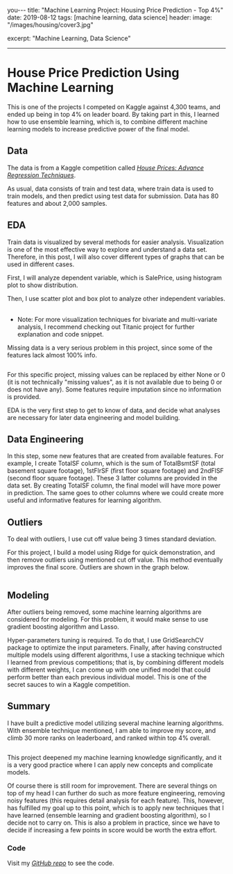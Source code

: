 you---
title: "Machine Learning Project: Housing Price Prediction - Top 4%"
date: 2019-08-12
tags: [machine learning, data science]
header:
  image: "/images/housing/cover3.jpg"

  excerpt: "Machine Learning, Data Science"

---

# House Price Prediction Using Machine Learning

This is one of the projects I competed on Kaggle against 4,300 teams, and ended up being in top 4% on leader board. By taking part in this, I learned how to use ensemble learning, which is, to combine different machine learning models to increase predictive power of the final model.

## Data
The data is from a Kaggle competition called [*House Prices: Advance Regression Techniques*](https://www.kaggle.com/c/house-prices-advanced-regression-techniques/overview).

As usual, data consists of train and test data, where train data is used to train models, and then predict using test data for submission. Data has 80 features and about 2,000 samples.

## EDA
Train data is visualized by several methods for easier analysis. Visualization is one of the most effective way to explore and understand a data set. Therefore, in this post, I will also cover different types of graphs that can be used in different cases.

First, I will analyze dependent variable, which is SalePrice, using histogram plot to show distribution.
<img src="{{ site.url }}{{ site.baseurl }}/images/housing/price.png" alt="">

Then, I use scatter plot and box plot to analyze other independent variables.
<img src="{{ site.url }}{{ site.baseurl }}/images/housing/livingarea.png" alt="">
<img src="{{ site.url }}{{ site.baseurl }}/images/housing/overallqual.png" alt="">

* Note: For more visualization techniques for bivariate and multi-variate analysis, I recommend checking out Titanic project for further explanation and code snippet.

Missing data is a very serious problem in this project, since some of the features lack almost 100% info.

<img src="{{ site.url }}{{ site.baseurl }}/images/housing/missing.png" alt="">

For this specific project, missing values can be replaced by either None or 0 (it is not technically "missing values", as it is not available due to being 0 or does not have any). Some features require imputation since no information is provided.

EDA is the very first step to get to know of data, and decide what analyses are necessary for later data engineering and  model building.

## Data Engineering
In this step, some new features that are created from available features. For example, I create TotalSF column, which is the sum of TotalBsmtSF (total basement square footage), 1stFlrSF (first floor square footage) and 2ndFlSF (second floor square footage). These 3 latter columns are provided in the data set. By creating TotalSF column, the final model will have more power in prediction. The same goes to other columns where we could create more useful and informative features for learning algorithm.

## Outliers
To deal with outliers, I use cut off value being 3 times standard deviation.

For this project, I build a model using Ridge for quick demonstration, and then remove outliers using mentioned cut off value. This method eventually improves the final score.
Outliers are shown in the graph below.

<img src="{{ site.url }}{{ site.baseurl }}/images/housing/outliers.png" alt="">

## Modeling
After outliers being removed, some machine learning algorithms are considered for modeling. For this problem, it would make sense to use gradient boosting algorithm and Lasso.

Hyper-parameters tuning is required. To do that, I use GridSearchCV package to optimize the input parameters.
Finally, after having constructed multiple models using different algorithms, I use a stacking technique which I learned from previous competitions; that is, by combining different models with different weights, I can come up with one unified model that could perform better than each previous individual model. This is one of the secret sauces to win a Kaggle competition.  


## Summary
I have built a predictive model utilizing several machine learning algorithms. With ensemble technique mentioned, I am able to improve my score, and climb 30 more ranks on leaderboard, and ranked within top 4% overall.

<img src="{{ site.url }}{{ site.baseurl }}/images/housing/leaderboard.png" alt="">

This project deepened my machine learning knowledge significantly, and it is a very good practice where I can apply new concepts and complicate models.

Of course there is still room for improvement. There are several things on top of my head I can further do such as more feature engineering, removing noisy features (this requires detail analysis for each feature). This, however, has fulfilled my goal up to this point, which is to apply new techniques that I have learned (ensemble learning and gradient boosting algorithm), so I decide not to carry on. This is also a problem in practice, since we have to decide if increasing a few points in score would be worth the extra effort.  

### Code
Visit my [*GitHub repo*](https://github.com/shoang5011/HousingPrice-Kaggle) to see the code.
